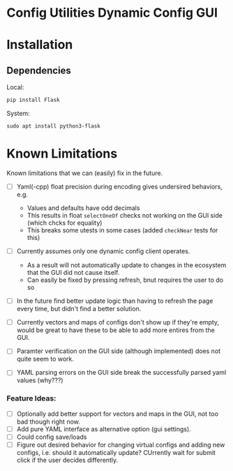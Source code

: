 # Config Utilities Dynamic Config GUI

# Installation

## Dependencies
Local:
```bash
pip install Flask
```

System:
```
sudo apt install python3-flask
```

# Known Limitations
Known limitations that we can (easily) fix in the future.

- [ ] Yaml(-cpp) float precision during encoding gives undersired behaviors, e.g.
  - Values and defaults have odd decimals
  - This results in float `selectOneOf` checks not working on the GUI side (which chcks for equality)
  - This breaks some utests in some cases (added `checkNear` tests for this)
- [ ] Currently assumes only one dynamic config client operates. 
  - As a result will not automatically update to changes in the ecosystem that the GUI did not cause itself.
  - Can easily be fixed by pressing refresh, bnut requires the user to do so
- [ ] In the future find better update logic than having to refresh the page every time, but didn't find a better solution.

- [ ] Currently vectors and maps of configs don't show up if they're empty, would be great to have these to be able to add more entires from the GUI.
- [ ] Paramter verification on the GUI side (although implemented) does not quite seem to work.
- [ ] YAML parsing errors on the GUI side break the successfully parsed yaml values (why???)

### Feature Ideas:

- [ ] Optionally add better support for vectors and maps in the GUI, not too bad though right now.
- [ ] Add pure YAML interface as alternative option (gui settings).
- [ ] Could config save/loads
- [ ] Figure out desired behavior for changing virtual configs and adding new configs, i.e. should it automatically update? CUrrently wait for submit click if the user decides differently.
